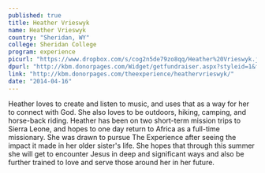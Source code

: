 ```yaml
---
published: true
title: Heather Vrieswyk
name: Heather Vrieswyk
country: "Sheridan, WY"
college: Sheridan College
program: experience
picurl: "https://www.dropbox.com/s/cog2n5de79zo8qq/Heather%20Vrieswyk.jpg"
dpurl: "http://kbm.donorpages.com/Widget/getfundraiser.aspx?styleid=1&fid=5171298b-24ba-4f88-a6b3-8d26f30a98c2&pageId=464&did=9e6e189d-1066-4f69-bed1-bf32a5ec586f&type=indiv"
link: "http://kbm.donorpages.com/theexperience/heathervrieswyk/"
date: "2014-04-16"
---
```


Heather loves to create and listen to music, and uses that as a way for her to connect with God. She also loves to be outdoors, hiking, camping, and horse-back riding. Heather has been on two short-term mission trips to Sierra Leone, and hopes to one day return to Africa as a full-time missionary. She was drawn to pursue The Experience after seeing the impact it made in her older sister's life. She hopes that through this summer she will get to encounter Jesus in deep and significant ways and also be further trained to love and serve those around her in her future.
